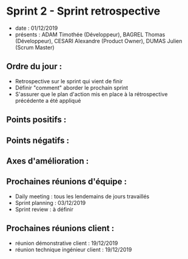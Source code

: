 # Sprint 2 - Sprint retrospective 

+ date : 01/12/2019 
+ présents : ADAM Timothée (Développeur), BAGREL Thomas (Développeur), CESARI Alexandre (Product Owner), DUMAS Julien (Scrum Master)


## Ordre du jour : 
+ Retrospective sur le sprint qui vient de finir
+ Définir "comment" aborder le prochain sprint
+ S'assurer que le plan d'action mis en place à la rétrospective précédente a été appliqué

## Points positifs :

## Points négatifs :

## Axes d'amélioration :

## Prochaines réunions d'équipe :

+ Daily meeting : tous les lendemains de jours travaillés
+ Sprint planning : 03/12/2019
+ Sprint review : à définir

## Prochaines réunions client : 

+ réunion démonstrative client : 19/12/2019
+ réunion technique ingénieur client : 19/12/2019